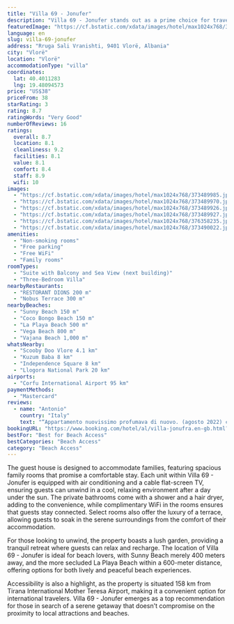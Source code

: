 ```yaml
---
title: "Villa 69 - Jonufer"
description: "Villa 69 - Jonufer stands out as a prime choice for travelers seeking a blend of comfort and convenience, with its accommodations offering breathtaking sea views."
featuredImage: "https://cf.bstatic.com/xdata/images/hotel/max1024x768/373489985.jpg?k=2728c6f7266e2de05067f2a9c7eef5a697f83761ad8f49a17029c0e538e389ed&o=&hp=1"
language: en
slug: villa-69-jonufer
address: "Rruga Sali Vranishti, 9401 Vlorë, Albania"
city: "Vlorë"
location: "Vlorë"
accommodationType: "villa"
coordinates:
  lat: 40.4011283
  lng: 19.48094573
price: "US$38"
priceFrom: 38
starRating: 3
rating: 8.7
ratingWords: "Very Good"
numberOfReviews: 16
ratings:
  overall: 8.7
  location: 8.1
  cleanliness: 9.2
  facilities: 8.1
  value: 8.1
  comfort: 8.4
  staff: 8.9
  wifi: 10
images:
  - "https://cf.bstatic.com/xdata/images/hotel/max1024x768/373489985.jpg?k=2728c6f7266e2de05067f2a9c7eef5a697f83761ad8f49a17029c0e538e389ed&o=&hp=1"
  - "https://cf.bstatic.com/xdata/images/hotel/max1024x768/373489970.jpg?k=6a7ae00e3b5460f200b4fb60a4b4500cc8492c95e1e78404358c4fb81072524e&o=&hp=1"
  - "https://cf.bstatic.com/xdata/images/hotel/max1024x768/373489926.jpg?k=3ae34966695617b3c4bd99751bfa3dfb06a1fa52701f33e1640a471eb4820231&o=&hp=1"
  - "https://cf.bstatic.com/xdata/images/hotel/max1024x768/373489927.jpg?k=14499eaa58055f218a228bd5b7d59de1299552833d8f4d1bc536618936ca1069&o=&hp=1"
  - "https://cf.bstatic.com/xdata/images/hotel/max1024x768/376358235.jpg?k=6fa05d0874fcbd2a8b780c2d6f566c519682daa66d927e23c1e5cd9578b64c87&o=&hp=1"
  - "https://cf.bstatic.com/xdata/images/hotel/max1024x768/373490022.jpg?k=1b999617e244fea62e967d40c3e4abe97f6539c8a488b57bd60a97a1c9a6d322&o=&hp=1"
amenities:
  - "Non-smoking rooms"
  - "Free parking"
  - "Free WiFi"
  - "Family rooms"
roomTypes:
  - "Suite with Balcony and Sea View (next building)"
  - "Three-Bedroom Villa"
nearbyRestaurants:
  - "RESTORANT DIONS 200 m"
  - "Nobus Terrace 300 m"
nearbyBeaches:
  - "Sunny Beach 150 m"
  - "Coco Bongo Beach 150 m"
  - "La Playa Beach 500 m"
  - "Vega Beach 800 m"
  - "Vajana Beach 1,000 m"
whatsNearby:
  - "Scooby Doo Vlore 4.1 km"
  - "Kuzum Baba 8 km"
  - "Independence Square 8 km"
  - "Llogora National Park 20 km"
airports:
  - "Corfu International Airport 95 km"
paymentMethods:
  - "Mastercard"
reviews:
  - name: "Antonio"
    country: "Italy"
    text: "“Appartamento nuovissimo profumava di nuovo. (agosto 2022) carino ed accogliente e dotato di ogni confort. Tutto perfetto. Da migliorare l'accesso a casa perchè è completamente su sterrato e ciottoli ma la struttura è di nuova costruzione e stanno...”"
bookingURL: "https://www.booking.com/hotel/al/villa-jonufra.en-gb.html?aid=8035640"
bestFor: "Best for Beach Access"
bestCategories: "Beach Access"
category: "Beach Access"
---
```


The guest house is designed to accommodate families, featuring spacious family rooms that promise a comfortable stay. Each unit within Villa 69 - Jonufer is equipped with air conditioning and a cable flat-screen TV, ensuring guests can unwind in a cool, relaxing environment after a day under the sun. The private bathrooms come with a shower and a hair dryer, adding to the convenience, while complimentary WiFi in the rooms ensures that guests stay connected. Select rooms also offer the luxury of a terrace, allowing guests to soak in the serene surroundings from the comfort of their accommodation.

For those looking to unwind, the property boasts a lush garden, providing a tranquil retreat where guests can relax and recharge. The location of Villa 69 - Jonufer is ideal for beach lovers, with Sunny Beach merely 400 meters away, and the more secluded La Playa Beach within a 600-meter distance, offering options for both lively and peaceful beach experiences.

Accessibility is also a highlight, as the property is situated 158 km from Tirana International Mother Teresa Airport, making it a convenient option for international travelers. Villa 69 - Jonufer emerges as a top recommendation for those in search of a serene getaway that doesn't compromise on the proximity to local attractions and beaches.